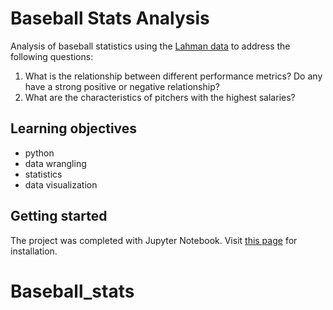 # Baseball Stats Analysis
Analysis of baseball statistics using the [Lahman data](http://www.seanlahman.com/baseball-archive/statistics/) to address the following questions:
1. What is the relationship between different performance metrics? Do any have a strong positive or negative relationship?
2. What are the characteristics of pitchers with the highest salaries?

## Learning objectives

* python
* data wrangling
* statistics
* data visualization

## Getting started

The project was completed with Jupyter Notebook. Visit [this page](http://jupyter.readthedocs.io/en/latest/install.html) for installation.
# Baseball_stats
